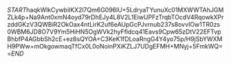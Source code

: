 $START$haqkWlkCywbilKX2l7Qm6G096lU+5LdryaTYunuXc01MXWWTAhJGMZLk4p+Na9Ant0xmN4oyd79rDhEJy4L8V2L1EiwUPFzTrqbTOcdV4RqowkXPrzddGKzV3QWBiR2OkOax4ntLirK2uf6eAUpGcPJvrnub237s8ovvIOw1TR0zs0WBM6JD8O7V9Ym5HiHN5OgWVk2hyFfldcq41Eavs9Cpw65zDtV22EFTvpBhbfP4AGbbSh2cE+ez8sQYOA+C3KeK1fDLoaRngG4Y4yo75p/H9jSbYWXMH9PWw+mOkgowmaqTfCx0L0oNoinPXiKZLJ7UDgEFMH+MNyj+5FmkWQ==$END$